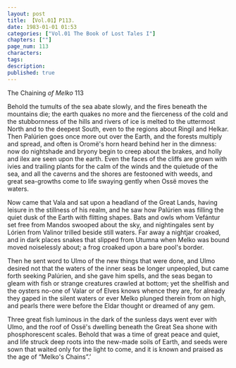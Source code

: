 ```yaml
---
layout: post
title: 【Vol.01】P113.
date: 1983-01-01 01:53
categories: ["Vol.01 The Book of Lost Tales I"]
chapters: [""]
page_num: 113
characters: 
tags: 
description: 
published: true
---
```


<p style="text-indent: 0;">
The Chaining <I>of Melko </I>113
</p>

Behold the tumults of the sea abate slowly, and the fires beneath the mountains die; the earth quakes no more and the fierceness of the cold and the stubbornness of the hills and rivers of ice is melted to the uttermost North and to the deepest South, even to the regions about Ringil and Helkar. Then Palúrien goes once more out over the Earth, and the forests multiply and spread, and often is Oromë's horn heard behind her in the dimness: now do nightshade and bryony begin to creep about the brakes, and holly and ilex are seen upon the earth. Even the faces of the cliffs are grown with ivies and trailing plants for the calm of the winds and the quietude of the sea, and all the caverns and the shores are festooned with weeds, and great sea-growths come to life swaying gently when Ossë moves the waters.

Now came that Vala and sat upon a headland of the Great Lands, having leisure in the stillness of his realm, and he saw how Palúrien was filling the quiet dusk of the Earth with flitting shapes. Bats and owls whom Vefántur set free from Mandos swooped about the sky, and nightingales sent by Lórien from Valinor trilled beside still waters. Far away a nightjar croaked, and in dark places snakes that slipped from Utumna when Melko was bound moved noiselessly about; a frog croaked upon a bare pool's border.

Then he sent word to Ulmo of the new things that were done, and Ulmo desired not that the waters of the inner seas be longer unpeopled, but came forth seeking Palúrien, and she gave him spells, and the seas began to gleam with fish or strange creatures crawled at bottom; yet the shellfish and the oysters no-one of Valar or of Elves knows whence they are, for already they gaped in the silent waters or ever Melko plunged therein from on high, and pearls there were before the Eldar thought or dreamed of any gem.

Three great fish luminous in the dark of the sunless days went ever with Ulmo, and the roof of Ossë's dwelling beneath the Great Sea shone with phosphorescent scales. Behold that was a time of great peace and quiet, and life struck deep roots into the new-made soils of Earth, and seeds were sown that waited only for the light to come, and it is known and praised as the age of “Melko's Chains”.’

